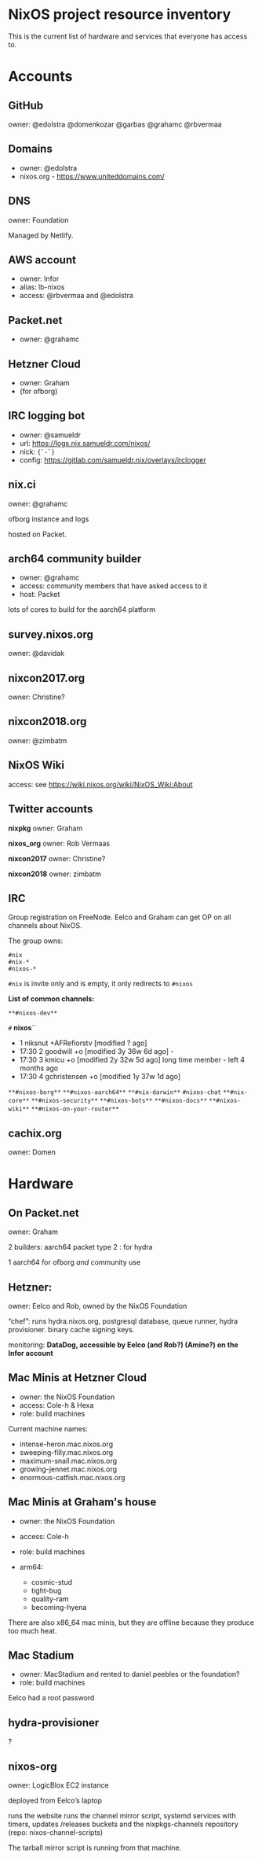 # NixOS project resource inventory

This is the current list of hardware and services that everyone has access to.

# Accounts

## GitHub

owner: @edolstra @domenkozar @garbas @grahamc @rbvermaa

## Domains

- owner: @edolstra
- nixos.org - https://www.uniteddomains.com/

## DNS

owner: Foundation

Managed by Netlify.

## AWS account

- owner: Infor
- alias: lb-nixos
- access: @rbvermaa and @edolstra

## Packet.net

- owner: @grahamc

## Hetzner Cloud

- owner: Graham
- (for ofborg)

## IRC logging bot

- owner: @samueldr
- url: https://logs.nix.samueldr.com/nixos/
- nick: <code>{\`-\`}</code>
- config: https://gitlab.com/samueldr.nix/overlays/irclogger

## nix.ci

owner: @grahamc

ofborg instance and logs

hosted on Packet.

## arch64 community builder

- owner: @grahamc
- access: community members that have asked access to it
- host: Packet

lots of cores to build for the aarch64 platform

## survey.nixos.org

owner: @davidak

## nixcon2017.org

owner: Christine?

## nixcon2018.org

owner: @zimbatm

## NixOS Wiki

access: see https://wiki.nixos.org/wiki/NixOS_Wiki:About

## Twitter accounts

**nixpkg** owner: Graham

**nixos_org** owner: Rob Vermaas

**nixcon2017** owner: Christine?

**nixcon2018** owner: zimbatm

## IRC

Group registration on FreeNode. Eelco and Graham can get OP on all channels
about NixOS.

The group owns:

    #nix
    #nix-*
    #nixos-*

`#nix` is invite only and is empty, it only redirects to `#nixos`

**List of common channels:**

`**#nixos-dev**`

`#` **nixos**``

- 1 niksnut +AFRefiorstv [modified ? ago]
- 17:30 2 goodwill +o [modified 3y 36w 6d ago] -
- 17:30 3 kmicu +o [modified 2y 32w 5d ago] long time member - left 4 months ago
- 17:30 4 gchristensen +o [modified 1y 37w 1d ago]

`**#nixos-borg**` `**#nixos-aarch64**` `**#nix-darwin**` `#nixos-chat`
`**#nix-core**` `**#nixos-security**` `**#nixos-bots**` `**#nixos-docs**`
`**#nixos-wiki**` `**#nixos-on-your-router**`

## cachix.org

owner: Domen

# Hardware

## On Packet.net

owner: Graham

2 builders: aarch64 packet type 2 : for hydra

1 aarch64 for ofborg _and_ community use

## Hetzner:

owner: Eelco and Rob, owned by the NixOS Foundation

“chef”: runs hydra.nixos.org, postgresql database, queue runner, hydra
provisioner. binary cache signing keys.

monitoring: **DataDog, accessible by Eelco (and Rob?) (Amine?) on the Infor
account**

## Mac Minis at Hetzner Cloud

- owner: the NixOS Foundation
- access: Cole-h & Hexa
- role: build machines

Current machine names:

- intense-heron.mac.nixos.org
- sweeping-filly.mac.nixos.org
- maximum-snail.mac.nixos.org
- growing-jennet.mac.nixos.org
- enormous-catfish.mac.nixos.org

## Mac Minis at Graham's house

- owner: the NixOS Foundation
- access: Cole-h
- role: build machines

- arm64:
  - cosmic-stud
  - tight-bug
  - quality-ram
  - becoming-hyena

There are also x86_64 mac minis, but they are offline because they produce too
much heat.

## Mac Stadium

- owner: MacStadium and rented to daniel peebles or the foundation?
- role: build machines

Eelco had a root password

## hydra-provisioner

?

## nixos-org

owner: LogicBlox EC2 instance

deployed from Eelco’s laptop

runs the website runs the channel mirror script, systemd services with timers,
updates /releases buckets and the nixpkgs-channels repository (repo:
nixos-channel-scripts)

The tarball mirror script is running from that machine.

